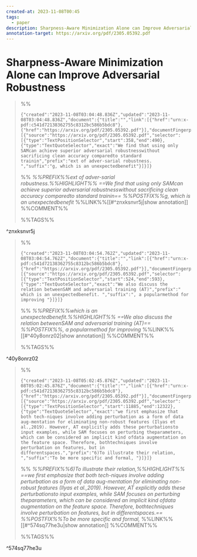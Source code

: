 ```yaml
---
created-at: 2023-11-08T00:45
tags:
  - paper
description: Sharpness-Aware Minimization Alone can Improve Adversarial Robustness
annotation-target: https://arxiv.org/pdf/2305.05392.pdf
---
```

# Sharpness-Aware Minimization Alone can Improve Adversarial Robustness

>%%
>```annotation-json
>{"created":"2023-11-08T03:04:48.836Z","updated":"2023-11-08T03:04:48.836Z","document":{"title":"","link":[{"href":"urn:x-pdf:c541d72138362755c8312bc586b5bdc8"},{"href":"https://arxiv.org/pdf/2305.05392.pdf"}],"documentFingerprint":"c541d72138362755c8312bc586b5bdc8"},"uri":"https://arxiv.org/pdf/2305.05392.pdf","target":[{"source":"https://arxiv.org/pdf/2305.05392.pdf","selector":[{"type":"TextPositionSelector","start":358,"end":490},{"type":"TextQuoteSelector","exact":"We find that using only SAMcan achieve superior adversarial robustnesswithout sacrificing clean accuracy comparedto standard trainin","prefix":"ext of adver-sarial robustness. ","suffix":"g, which is an unexpectedbenefit"}]}]}
>```
>%%
>*%%PREFIX%%ext of adver-sarial robustness.%%HIGHLIGHT%% ==We find that using only SAMcan achieve superior adversarial robustnesswithout sacrificing clean accuracy comparedto standard trainin== %%POSTFIX%%g, which is an unexpectedbenefit*
>%%LINK%%[[#^znxksnvr5j|show annotation]]
>%%COMMENT%%
>
>%%TAGS%%
>
^znxksnvr5j


>%%
>```annotation-json
>{"created":"2023-11-08T03:04:54.762Z","updated":"2023-11-08T03:04:54.762Z","document":{"title":"","link":[{"href":"urn:x-pdf:c541d72138362755c8312bc586b5bdc8"},{"href":"https://arxiv.org/pdf/2305.05392.pdf"}],"documentFingerprint":"c541d72138362755c8312bc586b5bdc8"},"uri":"https://arxiv.org/pdf/2305.05392.pdf","target":[{"source":"https://arxiv.org/pdf/2305.05392.pdf","selector":[{"type":"TextPositionSelector","start":524,"end":593},{"type":"TextQuoteSelector","exact":"We also discuss the relation betweenSAM and adversarial training (AT)","prefix":" which is an unexpectedbenefit. ","suffix":", a popularmethod for improving "}]}]}
>```
>%%
>*%%PREFIX%%which is an unexpectedbenefit.%%HIGHLIGHT%% ==We also discuss the relation betweenSAM and adversarial training (AT)== %%POSTFIX%%, a popularmethod for improving*
>%%LINK%%[[#^40y8onrz02|show annotation]]
>%%COMMENT%%
>
>%%TAGS%%
>
^40y8onrz02


>%%
>```annotation-json
>{"created":"2023-11-08T05:02:45.876Z","updated":"2023-11-08T05:02:45.876Z","document":{"title":"","link":[{"href":"urn:x-pdf:c541d72138362755c8312bc586b5bdc8"},{"href":"https://arxiv.org/pdf/2305.05392.pdf"}],"documentFingerprint":"c541d72138362755c8312bc586b5bdc8"},"uri":"https://arxiv.org/pdf/2305.05392.pdf","target":[{"source":"https://arxiv.org/pdf/2305.05392.pdf","selector":[{"type":"TextPositionSelector","start":11885,"end":12322},{"type":"TextQuoteSelector","exact":"we first emphasize that both tech-niques involve adding perturbation as a form of data aug-mentation for eliminating non-robust features (Ilyas et al.,2019). However, AT explicitly adds these perturbationsto input examples, while SAM focuses on perturbing theparameters, which can be considered an implicit kind ofdata augmentation on the feature space. Therefore, bothtechniques involve perturbation on features, but in differentspaces.","prefix":"6)To illustrate their relation, ","suffix":"To be more specific and formal, "}]}]}
>```
>%%
>*%%PREFIX%%6)To illustrate their relation,%%HIGHLIGHT%% ==we first emphasize that both tech-niques involve adding perturbation as a form of data aug-mentation for eliminating non-robust features (Ilyas et al.,2019). However, AT explicitly adds these perturbationsto input examples, while SAM focuses on perturbing theparameters, which can be considered an implicit kind ofdata augmentation on the feature space. Therefore, bothtechniques involve perturbation on features, but in differentspaces.== %%POSTFIX%%To be more specific and formal,*
>%%LINK%%[[#^574sq77he3u|show annotation]]
>%%COMMENT%%
>
>%%TAGS%%
>
^574sq77he3u
